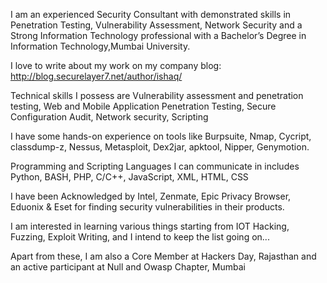 I am an experienced Security Consultant with demonstrated skills in Penetration Testing, Vulnerability Assessment, Network Security and a Strong Information Technology professional with a Bachelor’s Degree in Information Technology,Mumbai University.

I love to write about my work on my company blog: http://blog.securelayer7.net/author/ishaq/

Technical skills I possess are Vulnerability assessment and penetration testing, Web and Mobile Application Penetration Testing, Secure Configuration Audit, Network security, Scripting

I have some hands-on experience on tools like Burpsuite, Nmap, Cycript, classdump-z, Nessus, Metasploit, Dex2jar, apktool, Nipper, Genymotion.

Programming and Scripting Languages I can communicate in includes Python, BASH, PHP, C/C++, JavaScript, XML, HTML, CSS

I have been Acknowledged by Intel, Zenmate, Epic Privacy Browser, Eduonix & Eset for finding security vulnerabilities in their products.

I am interested in learning various things starting from IOT Hacking, Fuzzing, Exploit Writing, and I intend to keep the list going on...

Apart from these, I am also a Core Member at Hackers Day, Rajasthan and an active participant at Null and Owasp Chapter, Mumbai

